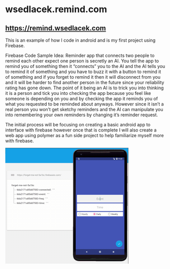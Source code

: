 # wsedlacek.remind.com
## https://remind.wsedlacek.com

This is an example of how I code in android and is my first project using Firebase.

Firebase Code Sample Idea:
Reminder app that connects two people to remind each other expect one person is secretly an AI.
You tell the app to remind you of something then it “connects” you to the AI and the AI tells you to remind it of something and you have to buzz it with a button to remind it of something and if you forget to remind it then it will disconnect from you and it will be harder to find another person in the future since your reliability rating has gone down. 
The point of it being an AI is to trick you into thinking it is a person and tick you into checking the app because you feel like someone is depending on you and by checking the app it reminds you of what you requested to be reminded about anyways. However since it isn’t a real person you won’t get sketchy reminders and the AI can manipulate you into remembering your own reminders by changing it’s reminder request.

The initial process will be focusing on creating a basic android app to interface with firebase however once that is complete I will also create a web app using polymer as a fun side project to help familiarize myself more with firebase.

![Alt Text](example.gif)